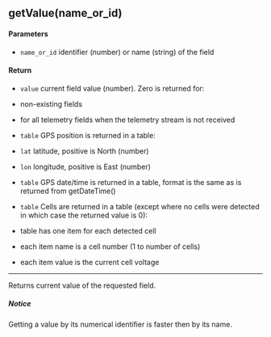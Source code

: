 <!-- This file was generated by the script. Do not edit it, any changes will be lost! -->

## getValue(name_or_id)



#### Parameters

* `name_or_id`  identifier (number) or name (string) of the field



#### Return

* `value` current field value (number). Zero is returned for:
 * non-existing fields
 * for all telemetry fields when the telemetry stream is not received

* `table` GPS position is returned in a table:
 * `lat` latitude, positive is North (number)
 * `lon` longitude, positive is East (number)

* `table` GPS date/time is returned in a table, format is the same 
as is returned from getDateTime()

* `table` Cells are returned in a table 
(except where no cells were detected in which 
case the returned value is 0):
 * table has one item for each detected cell
 * each item name is a cell number (1 to number of cells)
 * each item value is the current cell voltage



---
Returns current value of the requested field. 


##### Notice
Getting a value by its numerical identifier is faster then by its name.


